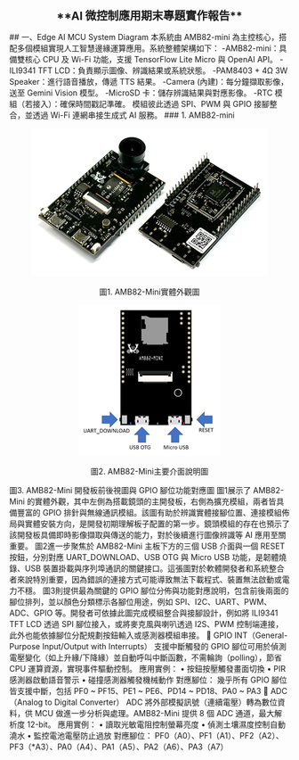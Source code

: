 <p align="center"><p align="center"><span style="font-size:20px;"><b>**AI 微控制應用期末專題實作報告**</b></span></p>
## 一、Edge AI MCU System Diagram
本系統由 AMB82-mini 為主控核心，搭配多個模組實現人工智慧邊緣運算應用。系統整體架構如下：
-AMB82-mini：具備雙核心 CPU 及 Wi-Fi 功能，支援 TensorFlow Lite Micro 與 OpenAI API。
-ILI9341 TFT LCD：負責顯示圖像、辨識結果或系統狀態。
-PAM8403 + 4Ω 3W Speaker：進行語音播放，傳遞 TTS 結果。
-Camera (內建)：每分鐘擷取影像，送至 Gemini Vision 模型。
-MicroSD 卡：儲存辨識結果與對應影像。
-RTC 模組（若接入）：確保時間戳記準確。
模組彼此透過 SPI、PWM 與 GPIO 接腳整合，並透過 Wi-Fi 連網串接生成式 AI 服務。
### 1. AMB82-mini
<p align="center"><img src="https://github.com/Mkyzzzzz/MCU-project/blob/main/%E5%9C%961.%20AMB82-Mini%E5%AF%A6%E9%AB%94%E5%A4%96%E8%A7%80%E5%9C%96.png"></p>
<p align="center">圖1. AMB82-Mini實體外觀圖</p>
<p align="center"><img src="https://github.com/Mkyzzzzz/MCU-project/blob/main/%E5%9C%962.%20AMB82-Mini%E4%B8%BB%E8%A6%81%E4%BB%8B%E9%9D%A2%E8%AA%AA%E6%98%8E%E5%9C%96.png"></p>
<p align="center">圖2. AMB82-Mini主要介面說明圖</p>
   
圖3. AMB82-Mini 開發板前後視圖與 GPIO 腳位功能對應圖
      圖1展示了 AMB82-Mini 的實體外觀，其中左側為搭載鏡頭的主開發板，右側為擴充模組，兩者皆具備豐富的 GPIO 排針與無線通訊模組。該圖有助於辨識實體接腳位置、連接模組佈局與實體安裝方向，是開發初期理解板子配置的第一步。鏡頭模組的存在也預示了該開發板具備即時影像擷取與傳送的能力，對於後續進行圖像辨識等 AI 應用至關重要。
      圖2進一步聚焦於 AMB82-Mini 主板下方的三個 USB 介面與一個 RESET 按鈕，分別對應 UART_DOWNLOAD、USB OTG 與 Micro USB 功能，是韌體燒錄、USB 裝置掛載與序列埠通訊的關鍵接口。這張圖對於軟體開發者和系統整合者來說特別重要，因為錯誤的連接方式可能導致無法下載程式、裝置無法啟動或電力不穩。
      圖3則提供最為關鍵的 GPIO 腳位分佈與功能對應說明，包含前後兩面的腳位排列，並以顏色分類標示各腳位用途，例如 SPI、I2C、UART、PWM、ADC、GPIO 等。開發者可依據此圖完成模組整合與接腳設計，例如將 ILI9341 TFT LCD 透過 SPI 腳位接入，或將麥克風與喇叭透過 I2S、PWM 控制端連接，此外也能依據腳位分配規劃按鈕輸入或感測器模組串接。
  	GPIO INT（General-Purpose Input/Output with Interrupts）
      支援中斷觸發的 GPIO 腳位可用於偵測電壓變化（如上升緣/下降緣）並自動呼叫中斷函數，不需輪詢（polling），節省 CPU 運算資源，實現事件驅動控制。
  應用實例：
  •	按鈕按壓觸發畫面切換
  •	PIR 感測器啟動語音警示
  •	碰撞感測器觸發機械動作
  對應腳位：
  幾乎所有 GPIO 腳位皆支援中斷，包括 PF0 ~ PF15、PE1 ~ PE6、PD14 ~ PD18、PA0 ~ PA3
  	ADC（Analog to Digital Converter）
      ADC 將外部模擬訊號（連續電壓）轉為數位資料，供 MCU 做進一步分析與處理。AMB82-Mini 提供 8 個 ADC 通道，最大解析度 12-bit。
  應用實例：
  •	讀取光敏電阻控制螢幕亮度
  •	偵測土壤濕度控制自動澆水
  •	監控電池電壓防止過放
  對應腳位：
  PF0（A0）、PF1（A1）、PF2（A2）、PF3（*A3）、PA0（A4）、PA1（A5）、PA2（A6）、PA3（A7）
